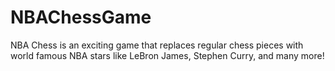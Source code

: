 # NBAChessGame
NBA Chess is an exciting game that replaces regular chess pieces with world famous NBA stars like LeBron James, Stephen Curry, and many more!
